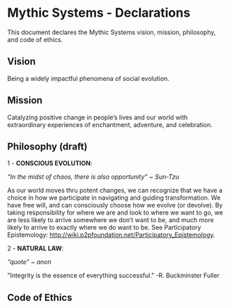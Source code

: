 # Mythic Systems - Declarations

This document declares the Mythic Systems vision, mission, philosophy, and code of ethics. 


## Vision

Being a widely impactful phenomena of social evolution.

## Mission

Catalyzing positive change in people’s lives and our world with extraordinary experiences of enchantment, adventure, and celebration.  

## Philosophy (draft)

1 - **CONSCIOUS EVOLUTION**: 

*“In the midst of chaos, there is also opportunity” ~ Sun-Tzu*

As our world moves thru potent changes, we can recognize that we have a choice in how we participate in navigating and guiding transformation.  We have free will, and can consciously choose how we evolve (or devolve).  By taking responsibility for where we are and look to where we want to go, we are less likely to arrive somewhere we don’t want to be, and much more likely to arrive to exactly where we do want to be.
See Participatory Epistemology: http://wiki.p2pfoundation.net/Participatory_Epistemology. 

2 - **NATURAL LAW**: 

*“quote” ~ anon*

"Integrity is the essence of everything successful." -R. Buckminster Fuller


## Code of Ethics
